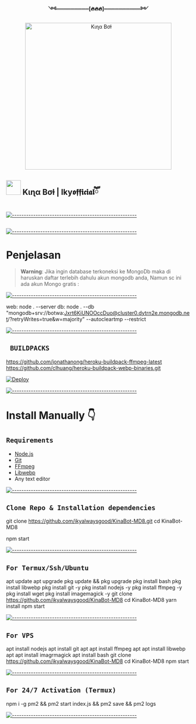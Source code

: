 <p align="center"> 
<b>༺═════════[🔥🔥🔥]══════════༻</b>
<p align="center">
<img src="https://telegra.ph/file/5a9d33e6daff292833283.jpg" alt="Kιɳα Bσƚ" width="400"/>


## <img height="40" src="https://raw.githubusercontent.com/innng/innng/master/assets/kyubey.gif"/> Kιɳα Bσƚ | Iky𝖔𝖋𝖋𝖎𝖈𝖎𝖆𝖑ཽ
[![-----------------------------------------------------](https://raw.githubusercontent.com/andreasbm/readme/master/assets/lines/colored.png)](#table-of-contents)
</p>
<p align="center">
  <a href="#"><img src="http://readme-typing-svg.herokuapp.com?color=d1fa02&center=true&vCenter=true&multiline=false&lines=Kina+Bot+MD+8" alt="">

[![-----------------------------------------------------](https://raw.githubusercontent.com/andreasbm/readme/master/assets/lines/colored.png)](#table-of-contents)
# Penjelasan 
 
> **Warning**: Jika ingin database terkoneksi ke MongoDb 
maka di haruskan daftar terlebih dahulu 
akun mongodb anda, Namun sc ini ada akun
Mongo gratis :


[![-----------------------------------------------------](https://raw.githubusercontent.com/andreasbm/readme/master/assets/lines/colored.png)](#table-of-contents)

web: node . --server
db: node . --db "mongodb+srv://botwa:Jxrt6KiUNOOccDuo@cluster0.dytrn2e.mongodb.net/?retryWrites=true&w=majority" --autocleartmp --restrict

[![-----------------------------------------------------](https://raw.githubusercontent.com/andreasbm/readme/master/assets/lines/colored.png)](#table-of-contents)

## ` BUILDPACKS`


https://github.com/jonathanong/heroku-buildpack-ffmpeg-latest
https://github.com/clhuang/heroku-buildpack-webp-binaries.git


[![Deploy](https://www.herokucdn.com/deploy/button.svg)](https://heroku.com/deploy?template=https://github.com/DGXeon/CheemsBot-MD8/)

[![-----------------------------------------------------](https://raw.githubusercontent.com/andreasbm/readme/master/assets/lines/colored.png)](#table-of-contents)

# Install Manually 👇
## `Requirements`
* [Node.js](https://nodejs.org/en/)
* [Git](https://git-scm.com/downloads)
* [FFmpeg](https://github.com/BtbN/FFmpeg-Builds/releases/download/autobuild-2020-12-08-13-03/ffmpeg-n4.3.1-26-gca55240b8c-win64-gpl-4.3.zip)
* [Libwebp](https://developers.google.com/speed/webp/download)
* Any text editor

[![-----------------------------------------------------](https://raw.githubusercontent.com/andreasbm/readme/master/assets/lines/colored.png)](#table-of-contents)

## `Clone Repo & Installation dependencies`
git clone https://github.com/ikyalwaysgood/KinaBot-MD8.git
cd KinaBot-MD8

npm start

[![-----------------------------------------------------](https://raw.githubusercontent.com/andreasbm/readme/master/assets/lines/colored.png)](#table-of-contents)

## `For Termux/Ssh/Ubuntu`
apt update
apt upgrade
pkg update && pkg upgrade
pkg install bash
pkg install libwebp
pkg install git -y
pkg install nodejs -y 
pkg install ffmpeg -y 
pkg install wget
pkg install imagemagick -y
git clone https://github.com/ikyalwaysgood/KinaBot-MD8
cd KinaBot-MD8
yarn install
npm start

[![-----------------------------------------------------](https://raw.githubusercontent.com/andreasbm/readme/master/assets/lines/colored.png)](#table-of-contents)

## `For VPS`
apt install nodejs 
apt install git 
apt apt install ffmpeg 
apt apt install libwebp 
apt apt install imagrmagick
apt install bash
git clone https://github.com/ikyalwaysgood/KinaBot-MD8
cd KinaBot-MD8
npm start


[![-----------------------------------------------------](https://raw.githubusercontent.com/andreasbm/readme/master/assets/lines/colored.png)](#table-of-contents)

## `For 24/7 Activation (Termux)`
npm i -g pm2 && pm2 start index.js && pm2 save && pm2 logs

[![-----------------------------------------------------](https://raw.githubusercontent.com/andreasbm/readme/master/assets/lines/colored.png)](#table-of-contents)